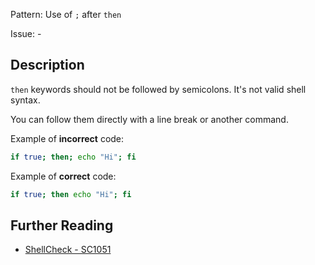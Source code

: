Pattern: Use of `;` after `then`

Issue: -

## Description

`then` keywords should not be followed by semicolons. It's not valid shell syntax.

You can follow them directly with a line break or another command.

Example of **incorrect** code:

```sh
if true; then; echo "Hi"; fi
```

Example of **correct** code:

```sh
if true; then echo "Hi"; fi
```

## Further Reading

* [ShellCheck - SC1051](https://github.com/koalaman/shellcheck/wiki/SC1051)
